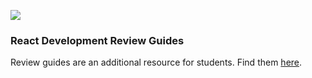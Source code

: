 ![](https://ga-dash.s3.amazonaws.com/production/assets/logo-9f88ae6c9c3871690e33280fcf557f33.png)

### React Development Review Guides

Review guides are an additional resource for students. Find them [here](https://git.generalassemb.ly/ed-product-library/react-review-guides/edit/master/README.md).
